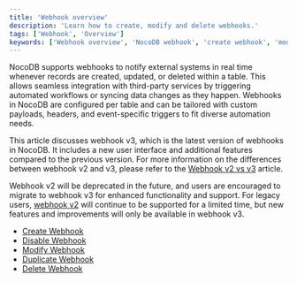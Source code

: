 ```yaml
---
title: 'Webhook overview'
description: 'Learn how to create, modify and delete webhooks.'
tags: ['Webhook', 'Overview']
keywords: ['Webhook overview', 'NocoDB webhook', 'create webhook', 'modify webhook', 'delete webhook']
---
```


NocoDB supports webhooks to notify external systems in real time whenever records are created, updated, or deleted within a table. This allows seamless integration with third-party services by triggering automated workflows or syncing data changes as they happen. Webhooks in NocoDB are configured per table and can be tailored with custom payloads, headers, and event-specific triggers to fit diverse automation needs.

This article discusses webhook v3, which is the latest version of webhooks in NocoDB. It includes a new user interface and additional features compared to the previous version. For more information on the differences between webhook v2 and v3, please refer to the [Webhook v2 vs v3](/automation/webhook-v3/webhook-v2-vs-v3) article.

Webhook v2 will be deprecated in the future, and users are encouraged to migrate to webhook v3 for enhanced functionality and support. For legacy users, [webhook v2](/automation/webhook/webhook-overview) will continue to be supported for a limited time, but new features and improvements will only be available in webhook v3.

- [Create Webhook](/automation/webhook/create-webhook)
- [Disable Webhook](/automation/webhook/actions-on-webhook#enabledisable-webhook)
- [Modify Webhook](/automation/webhook/actions-on-webhook#edit-webhook)
- [Duplicate Webhook](/automation/webhook/actions-on-webhook#duplicate-webhook)
- [Delete Webhook](/automation/webhook/actions-on-webhook#delete-webhook)

